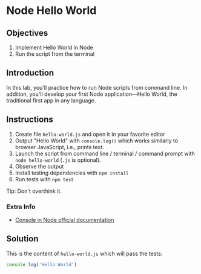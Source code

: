 # Node Hello World

## Objectives

1. Implement Hello World in Node
1. Run the script from the terminal


## Introduction

In this lab, you'll practice how to run Node scripts from command line. In addition, you'll develop your first Node application—Hello World, the traditional first app in any language.

## Instructions

1. Create file `hello-world.js` and open it in your favorite editor
2. Output "Hello World" with `console.log()` which works similarly to browser JavaScript, i.e., prints text.
3. Launch the script from command line / terminal / command prompt with `node hello-world` (`.js` is optional).
4. Observe the output
5. Install testing dependencies with `npm install`
6. Run tests with `npm test`

Tip: Don't overthink it.

### Extra Info

* [Console in Node official documentation](https://nodejs.org/api/console.html)

## Solution

This is the content of `hello-world.js` which will pass the tests:

```js
console.log('Hello World')
```
